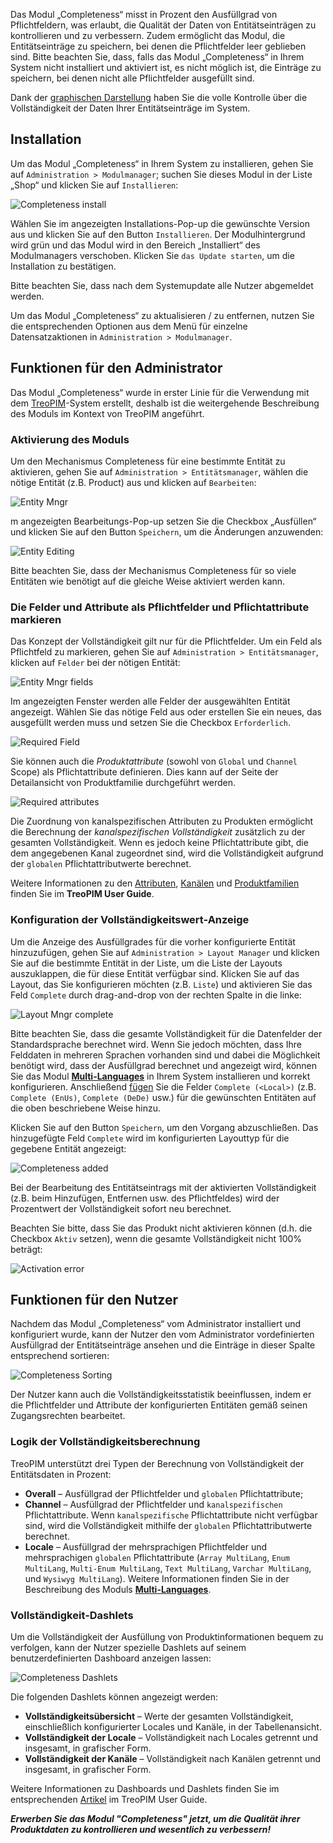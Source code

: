 Das Modul  „Completeness“  misst in Prozent den Ausfüllgrad von Pflichtfeldern, was erlaubt, die Qualität der Daten von Entitätseinträgen zu kontrollieren und zu verbessern. Zudem ermöglicht das Modul, die Entitätseinträge zu speichern, bei denen die Pflichtfelder leer geblieben sind. Bitte beachten Sie, dass, falls das Modul  „Completeness“  in Ihrem System nicht installiert und aktiviert ist, es nicht möglich ist, die Einträge zu speichern, bei denen nicht alle Pflichtfelder ausgefüllt sind. 

Dank der [graphischen Darstellung](#completeness-dashlets) haben Sie die volle Kontrolle über die Vollständigkeit der Daten Ihrer Entitätseinträge im System.

## Installation 

Um das Modul  „Completeness“   in Ihrem System zu installieren, gehen Sie auf `Administration > Modulmanager`; suchen Sie dieses Modul in der Liste „Shop“  und klicken Sie auf `Installieren`:

![Completeness install](_assets/completeness-install.jpg)

Wählen Sie im angezeigten Installations-Pop-up die gewünschte Version aus und klicken Sie auf den Button `Installieren`. Der Modulhintergrund wird grün und das Modul wird in den Bereich „Installiert“ des Modulmanagers verschoben. Klicken Sie `das Update starten`, um die Installation zu bestätigen.

Bitte beachten Sie, dass nach dem Systemupdate alle Nutzer abgemeldet werden. 

Um das Modul  „Completeness“ zu aktualisieren / zu entfernen, nutzen Sie die entsprechenden Optionen aus dem Menü für einzelne Datensatzaktionen in `Administration > Modulmanager`.

## Funktionen für den Administrator

Das Modul  „Completeness“ wurde in erster Linie für die Verwendung mit dem [TreoPIM](https://treopim.com/de/hilfe/what-is-treopim)-System erstellt, deshalb ist die weitergehende Beschreibung des Moduls im Kontext von TreoPIM angeführt.

### Aktivierung des Moduls 

Um den Mechanismus Completeness für eine bestimmte Entität zu aktivieren, gehen Sie auf `Administration > Entitätsmanager`, wählen die nötige Entität (z.B. Product) aus und klicken auf `Bearbeiten`: 

![Entity Mngr](_assets/entity-mngr.jpg)

m angezeigten Bearbeitungs-Pop-up setzen Sie die Checkbox  „Ausfüllen“ und klicken Sie auf den Button `Speichern`, um die Änderungen anzuwenden:

![Entity Editing](_assets/entity-editing.jpg)

Bitte beachten Sie, dass der Mechanismus Completeness für so viele Entitäten wie benötigt auf die gleiche Weise aktiviert werden kann.

### Die Felder und Attribute als Pflichtfelder und Pflichtattribute markieren 

Das Konzept der Vollständigkeit gilt nur für die Pflichtfelder. Um ein Feld als Pflichtfeld zu markieren, gehen Sie auf `Administration > Entitätsmanager`, klicken auf `Felder` bei der nötigen Entität: 

![Entity Mngr fields](_assets/entity-mngr-fields.jpg)

Im angezeigten Fenster werden alle Felder der ausgewählten Entität angezeigt. Wählen Sie das nötige Feld aus oder erstellen Sie ein neues, das ausgefüllt werden muss und setzen Sie die Checkbox `Erforderlich`.  

![Required Field](_assets/required-field.jpg)

Sie können auch die *Produktattribute* (sowohl von `Global` und `Channel` Scope) als Pflichtattribute definieren. Dies kann auf der Seite der Detailansicht von Produktfamilie durchgeführt werden.

![Required attributes](_assets/required-attributes.jpg)

Die Zuordnung von kanalspezifischen Attributen zu Produkten ermöglicht die Berechnung der *kanalspezifischen Vollständigkeit* zusätzlich zu der gesamten Vollständigkeit. Wenn es jedoch keine Pflichtattribute gibt, die dem angegebenen Kanal zugeordnet sind, wird die Vollständigkeit aufgrund der `globalen` Pflichtattributwerte berechnet. 

Weitere Informationen zu den [Attributen](https://treopim.com/de/hilfe/attributes), [Kanälen](https://treopim.com/de/hilfe/channels) und [Produktfamilien](https://treopim.com/de/hilfe/product-families) finden Sie im **TreoPIM User Guide**.

### Konfiguration der Vollständigkeitswert-Anzeige 

Um die Anzeige des Ausfüllgrades für die vorher konfigurierte Entität hinzuzufügen, gehen Sie auf `Administration > Layout Manager` und klicken Sie auf die bestimmte Entität in der Liste, um die Liste der Layouts auszuklappen, die für diese Entität verfügbar sind. Klicken Sie auf das Layout, das Sie konfigurieren möchten  (z.B. `Liste`) und aktivieren Sie das Feld `Complete` durch drag-and-drop von der rechten Spalte in die linke:    

![Layout Mngr complete](_assets/layout-mngr-complete.jpg)

Bitte beachten Sie, dass die gesamte Vollständigkeit für die Datenfelder der Standardsprache berechnet wird. Wenn Sie jedoch möchten, dass Ihre Felddaten in mehreren Sprachen vorhanden sind und dabei die Möglichkeit benötigt wird, dass der Ausfüllgrad berechnet und angezeigt wird, können Sie das Modul [**Multi-Languages**](https://treopim.com/de/shop/multi-languages) in Ihrem System installieren und korrekt konfigurieren. Anschließend [fügen](#die-felder-und-attributte-als-pflichtfelder-und-pflichtatribute-markieren) Sie die Felder  `Complete (<Local>)` (z.B. `Complete (EnUs)`, `Complete (DeDe)` usw.) für die gewünschten Entitäten auf die oben beschriebene Weise hinzu.

Klicken Sie auf den Button `Speichern`, um den Vorgang abzuschließen. Das hinzugefügte Feld `Complete` wird im konfigurierten Layouttyp für die gegebene Entität angezeigt:

![Completeness added](_assets/complete-added.jpg)

Bei der Bearbeitung des Entitätseintrags mit der aktivierten Vollständigkeit (z.B. beim Hinzufügen, Entfernen usw. des Pflichtfeldes) wird der Prozentwert der Vollständigkeit sofort neu berechnet.

Beachten Sie bitte, dass Sie das Produkt nicht aktivieren können (d.h. die Checkbox `Aktiv` setzen), wenn die gesamte Vollständigkeit nicht 100% beträgt: 

![Activation error](_assets/activation-error.jpg)

## Funktionen für den Nutzer 

Nachdem das Modul  „Completeness“ vom Administrator installiert und konfiguriert wurde, kann der Nutzer den vom Administrator vordefinierten Ausfüllgrad der Entitätseinträge ansehen und die Einträge in dieser Spalte entsprechend sortieren:

![Completeness Sorting](_assets/complete-sorting.jpg)

Der Nutzer kann auch die Vollständigkeitsstatistik beeinflussen, indem er die Pflichtfelder und Attribute der konfigurierten Entitäten gemäß seinen Zugangsrechten bearbeitet.

### Logik der Vollständigkeitsberechnung  

TreoPIM unterstützt drei Typen der Berechnung von Vollständigkeit der Entitätsdaten in Prozent:

- **Overall** – Ausfüllgrad der Pflichtfelder und `globalen` Pflichtattribute; 
- **Channel** – Ausfüllgrad der Pflichtfelder und `kanalspezifischen` Pflichtattribute. Wenn `kanalspezifische` Pflichtattribute nicht verfügbar sind,  wird die Vollständigkeit mithilfe der `globalen` Pflichtattributwerte berechnet.  
- **Locale** – Ausfüllgrad der mehrsprachigen Pflichtfelder und mehrsprachigen `globalen` Pflichtattribute (`Array MultiLang`, `Enum MultiLang`, `Multi-Enum MultiLang`, `Text MultiLang`, `Varchar MultiLang`, und `Wysiwyg MultiLang`). Weitere Informationen finden Sie in der Beschreibung des Moduls [**Multi-Languages**](https://treopim.com/de/shop/multi-languages).   

### Vollständigkeit-Dashlets  

Um die Vollständigkeit der Ausfüllung von Produktinformationen bequem zu verfolgen, kann der Nutzer spezielle Dashlets auf seinem benutzerdefinierten Dashboard anzeigen lassen:

![Completeness Dashlets](_assets/completeness-dashlets.jpg)

Die folgenden Dashlets können angezeigt werden: 
- **Vollständigkeitsübersicht** –  Werte der gesamten Vollständigkeit, einschließlich konfigurierter Locales und Kanäle, in der Tabellenansicht.  
- **Vollständigkeit der Locale** – Vollständigkeit nach Locales getrennt und insgesamt, in grafischer Form.
- **Vollständigkeit der Kanäle** – Vollständigkeit nach Kanälen getrennt und insgesamt, in grafischer Form. 

Weitere Informationen zu Dashboards und Dashlets finden Sie im entsprechenden [Artikel](https://treopim.com/de/hilfe/user-interface) im TreoPIM User Guide.

***Erwerben Sie das Modul "Completeness" jetzt, um die Qualität ihrer Produktdaten zu kontrollieren und wesentlich zu verbessern!***


